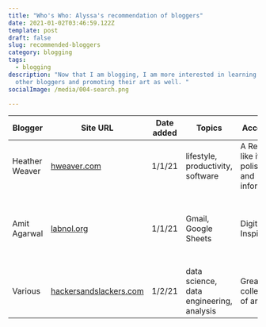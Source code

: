 ```yaml
---
title: "Who's Who: Alyssa's recommendation of bloggers"
date: 2021-01-02T03:46:59.122Z
template: post
draft: false
slug: recommended-bloggers
category: blogging
tags:
  - blogging
description: "Now that I am blogging, I am more interested in learning from
  other bloggers and promoting their art as well. "
socialImage: /media/004-search.png

---
```

| Blogger        | Site URL                                | Date added | Topics                            | Accolades                                   | Promoted Article                                                                                                                 |
| -------------- | --------------------------------------- | ---------- | --------------------------------- | ------------------------------------------- | -------------------------------------------------------------------------------------------------------------------------------- |
| Heather Weaver | [hweaver.com](https://www.hweaver.com/) | 1/1/21     | lifestyle, productivity, software | A Really like it; polished and informative. | [Moving on From Unroll.Me - A Sanebox Review ](https://www.hweaver.com/sanebox-review-after-unrollme/)                           |
| Amit Agarwal   | [labnol.org](https://www.labnol.org/)   | 1/1/21     | Gmail, Google Sheets              | Digital Inspiration                         | [How to Unsubscribe from Mailing Lists and Junk Newsletters in Gmail ](https://www.labnol.org/internet/gmail-unsubscribe/28806/) |
| Various | [hackersandslackers.com](https://hackersandslackers.com/)| 1/2/21 | data science, data engineering, analysis |Great collection of articles.|[Create a Twitter Widget in GatsbyJS](https://hackersandslackers.com/custom-twitter-widget-in-gatsbyjs/) 